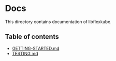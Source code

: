 # Docs

This directory contains documentation of libflexkube.

## Table of contents

- [GETTING-STARTED.md](GETTING-STARTED.md)
- [TESTING.md](TESTING.md)
